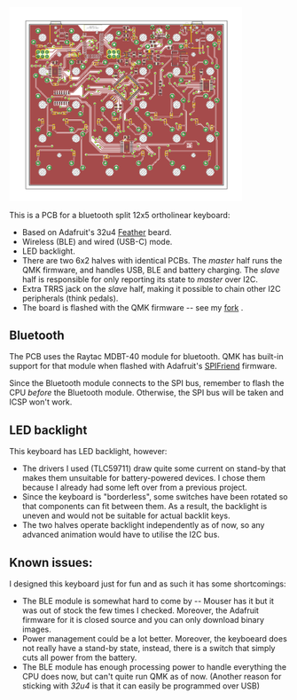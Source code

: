 <img src="./pcb_screenshot.png" width="420">


This is a PCB for a bluetooth split 12x5 ortholinear keyboard:
* Based on Adafruit's 32u4 
[Feather](https://github.com/adafruit/Adafruit-Feather-32u4-Bluefruit-LE-PCB)
beard. 
* Wireless (BLE) and wired (USB-C) mode.
* LED backlight.
* There are two 6x2 halves with identical PCBs. The _master_ half runs the QMK
firmware, and handles USB, BLE and battery charging. The _slave_ half is
responsible for only reporting its state to _master_ over I2C.
* Extra TRRS jack on the _slave_ half, making it possible to chain other I2C 
peripherals (think pedals).
* The board is flashed with the QMK firmware -- see my
[fork](https://github.com/hristost/qmk_firmware/tree/hristost_merp/keyboards/merp)
.

## Bluetooth
The PCB uses the Raytac MDBT-40 module for bluetooth. QMK has built-in support
for that module when flashed with Adafruit's 
[SPIFriend](https://github.com/adafruit/Adafruit_BluefruitLE_Firmware) firmware.

Since the Bluetooth module connects to the SPI bus, remember to flash the CPU
_before_ the Bluetooth module. Otherwise, the SPI bus will be taken and ICSP 
won't work.


## LED backlight
This keyboard has LED backlight, however:
* The drivers I used (TLC59711) draw quite some current on stand-by that makes
them unsuitable for battery-powered devices. I chose them because I already had
some left over from a previous project.
* Since the keyboard is "borderless", some switches have been rotated so that
components can fit between them. As a result, the backlight is uneven and would
not be suitable for actual backlit keys.
* The two halves operate backlight independently as of now, so any advanced
animation would have to utilise the I2C bus.
    
## Known issues:
I designed this keyboard just for fun and as such it has some shortcomings:
* The BLE module is somewhat hard to come by -- Mouser has it but it was out of
stock the few times I checked. Moreover, the Adafruit firmware for it
is closed source and you can only download binary images.
* Power management could be a lot better. Moreover, the keyboeard does not 
really have a stand-by state, instead, there is a switch that simply cuts all
power from the battery.
* The BLE module has enough processing
power to handle everything the CPU does now, but can't quite run QMK as of now.
(Another reason for sticking with _32u4_ is that it can easily be programmed
over USB)
    


